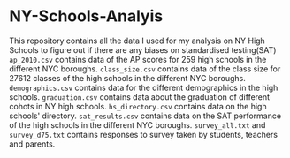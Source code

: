 # NY-Schools-Analyis
This repository contains all the data I used for my analysis on NY High Schools to figure out if there are any biases on standardised testing(SAT)
`ap_2010.csv` contains data of the AP scores for 259 high schools in the different NYC boroughs.
`class_size.csv` contains data of the class size for 27612 classes of the high schools in the different NYC boroughs. 
`demographics.csv` contains data for the different demographics in the high schools.
`graduation.csv` contains data about the graduation of different cohots in NY high schools.
`hs_directory.csv` contains data on the high schools' directory.
`sat_results.csv` contains data on the SAT performance of the high schools in the different NYC boroughs. 
`survey_all.txt` and `survey_d75.txt` contains responses to survey taken by students, teachers and parents.
